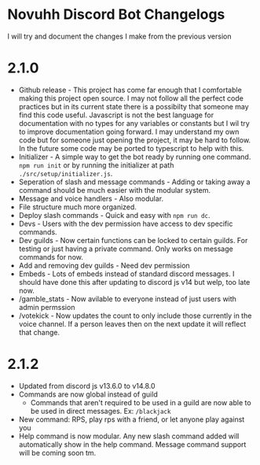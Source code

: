 # Novuhh Discord Bot Changelogs

I will try and document the changes I make from the previous version

# 2.1.0

- Github release - This project has come far enough that I comfortable making this project open source. I may not follow all the perfect code practices but in its current state there is a possibilty that someone may find this code useful. Javascript is not the best language for documentation with no types for any variables or constants but I wil try to improve documentation going forward. I may understand my own code but for someone just opening the project, it may be hard to follow. In the future some code may be ported to typescript to help with this.
- Initializer - A simple way to get the bot ready by running one command. `npm run init` or by running the initializer at path `./src/setup/initializer.js`.
- Seperation of slash and message commands - Adding or taking away a command should be much easier with the modular system.
- Message and voice handlers - Also modular.
- File structure much more organized.
- Deploy slash commands - Quick and easy with `npm run dc`.
- Devs - Users with the dev permission have access to dev specific commands.
- Dev guilds - Now certain functions can be locked to certain guilds. For testing or just having a private command. Only works on message commands for now.
- Add and removing dev guilds - Need dev permission
- Embeds - Lots of embeds instead of standard discord messages. I should have done this after updating to discord js v14 but welp, too late now.
- /gamble_stats - Now avilable to everyone instead of just users with admin permssion
- /votekick - Now updates the count to only include those currently in the voice channel. If a person leaves then on the next update it will reflect that change.

# 2.1.2

- Updated from discord js v13.6.0 to v14.8.0
- Commands are now global instead of guild
    - Commands that aren't required to be used in a guild are now able to be used in direct messages. Ex: `/blackjack`
- New command: RPS, play rps with a friend, or let anyone play against you
- Help command is now modular. Any new slash command added will automatically show in the help command. Message command support will be coming soon tm.